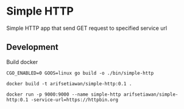 
# Simple HTTP

Simple HTTP app that send GET request to specified service url

## Development

Build docker

```
CGO_ENABLED=0 GOOS=linux go build -o ./bin/simple-http
```

```
docker build -t arifsetiawan/simple-http:0.1 .
```

```
docker run -p 9000:9000 --name simple-http arifsetiawan/simple-http:0.1 -service-url=https://httpbin.org
```

